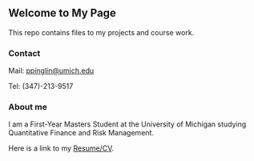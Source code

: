 ## Welcome to My Page

This repo contains files to my projects and course work. 

### Contact

Mail: ppinglin@umich.edu

Tel: (347)-213-9517

### About me
I am a First-Year Masters Student at the University of Michigan
studying Quantitative Finance and Risk Management. 

Here is a link to my [Resume/CV](https://www.google.com).

